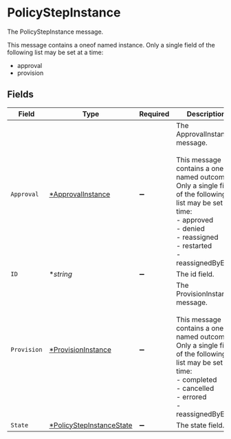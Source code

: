 # PolicyStepInstance

The PolicyStepInstance message.

This message contains a oneof named instance. Only a single field of the following list may be set at a time:
  - approval
  - provision



## Fields

| Field                                                                                                                                                                                                                   | Type                                                                                                                                                                                                                    | Required                                                                                                                                                                                                                | Description                                                                                                                                                                                                             |
| ----------------------------------------------------------------------------------------------------------------------------------------------------------------------------------------------------------------------- | ----------------------------------------------------------------------------------------------------------------------------------------------------------------------------------------------------------------------- | ----------------------------------------------------------------------------------------------------------------------------------------------------------------------------------------------------------------------- | ----------------------------------------------------------------------------------------------------------------------------------------------------------------------------------------------------------------------- |
| `Approval`                                                                                                                                                                                                              | [*ApprovalInstance](../../models/shared/approvalinstance.md)                                                                                                                                                            | :heavy_minus_sign:                                                                                                                                                                                                      | The ApprovalInstance message.<br/><br/>This message contains a oneof named outcome. Only a single field of the following list may be set at a time:<br/>  - approved<br/>  - denied<br/>  - reassigned<br/>  - restarted<br/>  - reassignedByError<br/> |
| `ID`                                                                                                                                                                                                                    | **string*                                                                                                                                                                                                               | :heavy_minus_sign:                                                                                                                                                                                                      | The id field.                                                                                                                                                                                                           |
| `Provision`                                                                                                                                                                                                             | [*ProvisionInstance](../../models/shared/provisioninstance.md)                                                                                                                                                          | :heavy_minus_sign:                                                                                                                                                                                                      | The ProvisionInstance message.<br/><br/>This message contains a oneof named outcome. Only a single field of the following list may be set at a time:<br/>  - completed<br/>  - cancelled<br/>  - errored<br/>  - reassignedByError<br/> |
| `State`                                                                                                                                                                                                                 | [*PolicyStepInstanceState](../../models/shared/policystepinstancestate.md)                                                                                                                                              | :heavy_minus_sign:                                                                                                                                                                                                      | The state field.                                                                                                                                                                                                        |